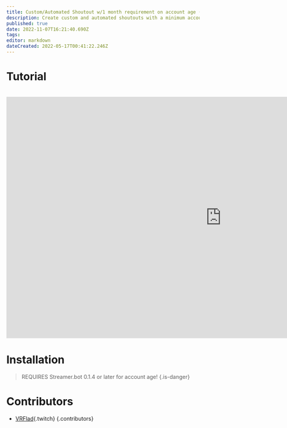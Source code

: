 ```yaml
---
title: Custom/Automated Shoutout w/1 month requirement on account age (by VRFlad)
description: Create custom and automated shoutouts with a minimum account age requirement in Streamer.bot.
published: true
date: 2022-11-07T16:21:40.690Z
tags: 
editor: markdown
dateCreated: 2022-05-17T00:41:22.246Z
---
```


# Tutorial
<br>
<iframe width="1120" height="630" src="https://www.youtube.com/embed/oRIMafDpP-c" title="YouTube video player" frameborder="0" allow="accelerometer; autoplay; clipboard-write; encrypted-media; gyroscope; picture-in-picture" allowfullscreen></iframe>

# Installation
>REQUIRES Streamer.bot 0.1.4 or later for account age!
{.is-danger}
# Contributors
- [VRFlad](https://www.twitch.tv/VRFlad){.twitch}
{.contributors}